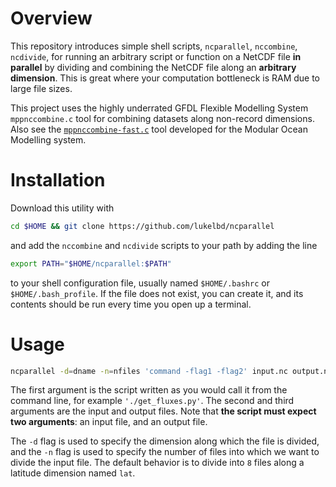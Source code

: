 # Overview
This repository introduces simple shell scripts,
`ncparallel`, `nccombine`, `ncdivide`, for 
running an arbitrary script or function on a NetCDF file **in parallel** by
dividing and combining the NetCDF file along an **arbitrary dimension**.
This is great where your computation bottleneck is RAM due to large file sizes.

This project uses the highly underrated GFDL Flexible Modelling System `mppnccombine.c` tool for
combining datasets along non-record dimensions.
Also see the [`mppnccombine-fast.c`](https://github.com/coecms/mppnccombine-fast) tool developed for the Modular
Ocean Modelling system.

# Installation
Download this utility with
```bash
cd $HOME && git clone https://github.com/lukelbd/ncparallel
```
and add the `nccombine` and `ncdivide` scripts to your path by adding the line
```bash
export PATH="$HOME/ncparallel:$PATH"
```
to your shell configuration file, usually named `$HOME/.bashrc` or `$HOME/.bash_profile`. If the file
does not exist, you can create it, and its contents should be run every time you open up a terminal.

# Usage
```bash
ncparallel -d=dname -n=nfiles 'command -flag1 -flag2' input.nc output.nc
```
The first argument is the script written as you would call it from the command line,
for example `'./get_fluxes.py'`.
The second and third arguments are the input and output files.
Note that **the script must expect two arguments**: an input file, and an output file.

The `-d` flag is used to specify the dimension along which
the file is divided, and the `-n` flag is used to specify the number of files into which we want
to divide the input file.
The default behavior is to divide into `8` files along a latitude
dimension named `lat`.

